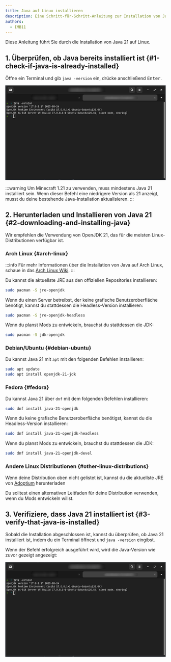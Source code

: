 ```yaml
---
title: Java auf Linux installieren
description: Eine Schritt-für-Schritt-Anleitung zur Installation von Java auf Linux.
authors:
  - IMB11
---
```


Diese Anleitung führt Sie durch die Installation von Java 21 auf Linux.

## 1. Überprüfen, ob Java bereits installiert ist {#1-check-if-java-is-already-installed}

Öffne ein Terminal und gib `java -version` ein, drücke anschließend <kbd>Enter</kbd>.

![Kommandozeile mit "java -version"](/assets/players/installing-java/linux-java-version.png)

:::warning
Um Minecraft 1.21 zu verwenden, muss mindestens Java 21 installiert sein. Wenn dieser Befehl eine niedrigere Version als 21 anzeigt, musst du deine bestehende Java-Installation aktualisieren.
:::

## 2. Herunterladen und Installieren von Java 21 {#2-downloading-and-installing-java}

Wir empfehlen die Verwendung von OpenJDK 21, das für die meisten Linux-Distributionen verfügbar ist.

### Arch Linux {#arch-linux}

:::info
Für mehr Informationen über die Installation von Java auf Arch Linux, schaue in das [Arch Linux Wiki](https://wiki.archlinux.org/title/Java).
:::

Du kannst die aktuellste JRE aus den offiziellen Repositories installieren:

```sh
sudo pacman -S jre-openjdk
```

Wenn du einen Server betreibst, der keine grafische Benutzeroberfläche benötigt, kannst du stattdessen die Headless-Version installieren:

```sh
sudo pacman -S jre-openjdk-headless
```

Wenn du planst Mods zu entwickeln, brauchst du stattdessen die JDK:

```sh
sudo pacman -S jdk-openjdk
```

### Debian/Ubuntu {#debian-ubuntu}

Du kannst Java 21 mit `apt` mit den folgenden Befehlen installieren:

```sh
sudo apt update
sudo apt install openjdk-21-jdk
```

### Fedora {#fedora}

Du kannst Java 21 über `dnf` mit dem folgenden Befehlen installieren:

```sh
sudo dnf install java-21-openjdk
```

Wenn du keine grafische Benutzeroberfläche benötigst, kannst du die Headless-Version installieren:

```sh
sudo dnf install java-21-openjdk-headless
```

Wenn du planst Mods zu entwickeln, brauchst du stattdessen die JDK:

```sh
sudo dnf install java-21-openjdk-devel
```

### Andere Linux Distributionen {#other-linux-distributions}

Wenn deine Distribution oben nicht gelistet ist, kannst du die aktuellste JRE von [Adoptium](https://adoptium.net/temurin/) herunterladen

Du solltest einen alternativen Leitfaden für deine Distribution verwenden, wenn du Mods entwickeln willst.

## 3. Verifiziere, dass Java 21 installiert ist {#3-verify-that-java-is-installed}

Sobald die Installation abgeschlossen ist, kannst du überprüfen, ob Java 21 installiert ist, indem du ein Terminal öffnest und `java -version` eingibst.

Wenn der Befehl erfolgreich ausgeführt wird, wird die Java-Version wie zuvor gezeigt angezeigt:

![Kommandozeile mit "java -version"](/assets/players/installing-java/linux-java-version.png)

